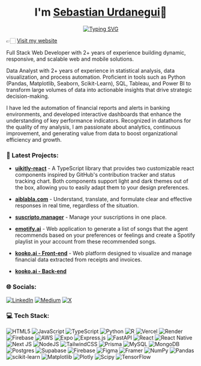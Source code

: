<div align="center">
    <h1 align="center">I'm <a href="#">Sebastian Urdanegui</a>👋</h1>
</div>

<p align="center">
<a href="https://git.io/typing-svg"><img src="https://readme-typing-svg.demolab.com?font=Kanit&size=30&duration=2000&pause=1000&color=3B83BD&center=true&random=false&width=435&lines=Data+Analyst;Data+Scientist;Full-stack+Developer" alt="Typing SVG" /></a>
</p>

👉🏻 [Visit my website](https://sebastianurdanegui.com/)

Full Stack Web Developer with 2+ years of experience building
dynamic, responsive, and scalable web and mobile solutions.

Data Analyst with 2+ years of experience in statistical analysis, data
visualization, and process automation. Proficient in tools such as Python
(Pandas, Matplotlib, Seaborn, Scikit-Learn), SQL, Tableau, and Power BI
to transform large volumes of data into actionable insights that drive
strategic decision-making.

I have led the automation of financial reports and alerts in banking
environments, and developed interactive dashboards that enhance the
understanding of key performance indicators. Recognized in datathons
for the quality of my analysis, I am passionate about analytics,
continuous improvement, and generating value from data to boost
organizational efficiency and growth.

### 🚀 Latest Projects:

- **[uikitly-react](https://www.npmjs.com/package/uikitly-react)** - A TypeScript library that provides two customizable react components inspired by GitHub's contribution tracker and status tracking chart. Both components support light and dark themes out of the box, allowing you to easily adapt them to your design preferences.

- **[aiblabla.com](https://aiblabla.com)** - Understand, translate, and formulate clear and effective responses in real time, regardless of the situation.

- **[suscripto.manager](https://github.com/SebastianUrdaneguiBisalaya/suscripto.manager)** - Manage your suscriptions in one place.

- **[emotify.ai](https://github.com/SebastianUrdaneguiBisalaya/emotify.ai)** - Web application to generate a list of songs that the agent recommends based on your preferences or feelings and create a Spotify playlist in your account from these recommended songs.

- **[kooko.ai - Front-end](https://github.com/SebastianUrdaneguiBisalaya/kooko-ai-frontend)** - Web platform designed to visualize and manage financial data extracted from receipts and invoices.

- **[kooko.ai - Back-end](https://github.com/SebastianUrdaneguiBisalaya/kooko-ai-backend)**

### 🌐 Socials:
[![LinkedIn](https://img.shields.io/badge/LinkedIn-%230077B5.svg?logo=linkedin&logoColor=white)](https://linkedin.com/in/sebastianurdaneguibisalaya) [![Medium](https://img.shields.io/badge/Medium-12100E?logo=medium&logoColor=white)](https://medium.com/@sebasurdanegui) [![X](https://img.shields.io/badge/X-black.svg?logo=X&logoColor=white)](https://x.com/SebasUrdaneguiB) 

### 💻 Tech Stack:
![HTML5](https://img.shields.io/badge/html5-%23E34F26.svg?style=flat&logo=html5&logoColor=white) ![JavaScript](https://img.shields.io/badge/javascript-%23323330.svg?style=flat&logo=javascript&logoColor=%23F7DF1E) ![TypeScript](https://img.shields.io/badge/typescript-%23007ACC.svg?style=flat&logo=typescript&logoColor=white) ![Python](https://img.shields.io/badge/python-3670A0?style=flat&logo=python&logoColor=ffdd54) ![R](https://img.shields.io/badge/r-%23276DC3.svg?style=flat&logo=r&logoColor=white) ![Vercel](https://img.shields.io/badge/vercel-%23000000.svg?style=flat&logo=vercel&logoColor=white) ![Render](https://img.shields.io/badge/Render-%46E3B7.svg?style=flat&logo=render&logoColor=white) ![Firebase](https://img.shields.io/badge/firebase-%23039BE5.svg?style=flat&logo=firebase) ![AWS](https://img.shields.io/badge/AWS-%23FF9900.svg?style=flat&logo=amazon-aws&logoColor=white) ![Expo](https://img.shields.io/badge/expo-1C1E24?style=flat&logo=expo&logoColor=#D04A37) ![Express.js](https://img.shields.io/badge/express.js-%23404d59.svg?style=flat&logo=express&logoColor=%2361DAFB) ![FastAPI](https://img.shields.io/badge/FastAPI-005571?style=flat&logo=fastapi) ![React](https://img.shields.io/badge/react-%2320232a.svg?style=flat&logo=react&logoColor=%2361DAFB) ![React Native](https://img.shields.io/badge/react_native-%2320232a.svg?style=flat&logo=react&logoColor=%2361DAFB) ![Next JS](https://img.shields.io/badge/Next-black?style=flat&logo=next.js&logoColor=white) ![NodeJS](https://img.shields.io/badge/node.js-6DA55F?style=flat&logo=node.js&logoColor=white) ![TailwindCSS](https://img.shields.io/badge/tailwindcss-%2338B2AC.svg?style=flat&logo=tailwind-css&logoColor=white) ![Prisma](https://img.shields.io/badge/Prisma-3982CE?style=flat&logo=Prisma&logoColor=white) ![MySQL](https://img.shields.io/badge/mysql-4479A1.svg?style=flat&logo=mysql&logoColor=white) ![MongoDB](https://img.shields.io/badge/MongoDB-%234ea94b.svg?style=flat&logo=mongodb&logoColor=white) ![Postgres](https://img.shields.io/badge/postgres-%23316192.svg?style=flat&logo=postgresql&logoColor=white) ![Supabase](https://img.shields.io/badge/Supabase-3ECF8E?style=flat&logo=supabase&logoColor=white) ![Firebase](https://img.shields.io/badge/firebase-a08021?style=flat&logo=firebase&logoColor=ffcd34) ![Figma](https://img.shields.io/badge/figma-%23F24E1E.svg?style=flat&logo=figma&logoColor=white) ![Framer](https://img.shields.io/badge/Framer-black?style=flat&logo=framer&logoColor=blue) ![NumPy](https://img.shields.io/badge/numpy-%23013243.svg?style=flat&logo=numpy&logoColor=white) ![Pandas](https://img.shields.io/badge/pandas-%23150458.svg?style=flat&logo=pandas&logoColor=white) ![scikit-learn](https://img.shields.io/badge/scikit--learn-%23F7931E.svg?style=flat&logo=scikit-learn&logoColor=white) ![Matplotlib](https://img.shields.io/badge/Matplotlib-%23ffffff.svg?style=flat&logo=Matplotlib&logoColor=black) ![Plotly](https://img.shields.io/badge/Plotly-%233F4F75.svg?style=flat&logo=plotly&logoColor=white) ![Scipy](https://img.shields.io/badge/SciPy-%230C55A5.svg?style=flat&logo=scipy&logoColor=%white) ![TensorFlow](https://img.shields.io/badge/TensorFlow-%23FF6F00.svg?style=flat&logo=TensorFlow&logoColor=white)
